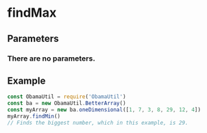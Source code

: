 # findMax
## Parameters
### There are no parameters.
## Example
```javascript
const ObamaUtil = require('ObamaUtil')
const ba = new ObamaUtil.BetterArray()
const myArray = new ba.oneDimensional([1, 7, 3, 8, 29, 12, 4])
myArray.findMin()
// Finds the biggest number, which in this example, is 29.
```